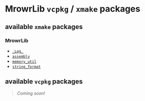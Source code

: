 # MrowrLib `vcpkg` / `xmake` packages

## available `xmake` packages

### MrowrLib

- [`_Log_`](https://github.com/MrowrLib/_Log_.cpp)
- [`assembly`](https://github.com/MrowrLib/assembly.cpp)
- [`memory_util`](https://github.com/MrowrLib/memory_uril.cpp)
- [`string_format`](https://github.com/MrowrLib/string_format.cpp)

## available `vcpkg` packages

> _Coming soon!_

